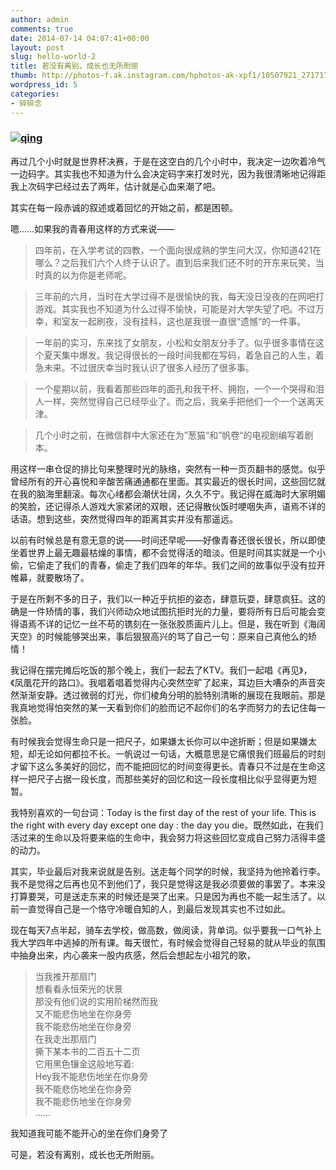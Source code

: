 ```yaml
---
author: admin
comments: true
date: 2014-07-14 04:07:41+00:00
layout: post
slug: hello-world-2
title: 若没有离别，成长也无所附丽
thumb: http://photos-f.ak.instagram.com/hphotos-ak-xpf1/10507921_271717916363813_504021287_n.jpg
wordpress_id: 5
categories:
- 碎碎念
---
```


### [![qing](http://photos-f.ak.instagram.com/hphotos-ak-xpf1/10507921_271717916363813_504021287_n.jpg)](http://photos-f.ak.instagram.com/hphotos-ak-xpf1/10507921_271717916363813_504021287_n.jpg)
再过几个小时就是世界杯决赛，于是在这空白的几个小时中，我决定一边吹着冷气一边码字。其实我也不知道为什么会决定码字来打发时光，因为我很清晰地记得距我上次码字已经过去了两年，估计就是心血来潮了吧。

其实在每一段赤诚的叙述或着回忆的开始之前，都是困顿。

嗯……如果我的青春用这样的方式来说——

>四年前，在入学考试的四教，一个面向很成熟的学生问大汉，你知道421在哪么？之后我们六个人终于认识了。直到后来我们还不时的开东来玩笑，当时真的以为你是老师呢。 

>三年前的六月，当时在大学过得不是很愉快的我，每天没日没夜的在网吧打游戏。其实我也不知道为什么过得不愉快，可能是对大学失望了吧。不过万幸，和室友一起刷夜，没有挂科，这也是我很一直很“遗憾“的一件事。 

>一年前的实习，东来找了女朋友，小松和女朋友分手了。似乎很多事情在这个夏天集中爆发。我记得很长的一段时间我都在写码，着急自己的人生，着急未来。不过很庆幸当时我认识了很多人经历了很多事。 

>一个星期以前，我看着那些四年的面孔和我干杯、拥抱，一个一个哭得和泪人一样，突然觉得自己已经毕业了。而之后，我亲手把他们一个一个送离天津。 

>几个小时之前，在微信群中大家还在为”葱猫“和”帆卷“的电视剧编写着剧本。 

用这样一串仓促的排比句来整理时光的脉络，突然有一种一页页翻书的感觉。似乎曾经所有的开心喜悦和辛酸苦痛通通都在里面。其实最近的很长时间，这些回忆就在我的脑海里翻滚。每次心绪都会潮伏壮阔，久久不宁。我记得在威海时大家明媚的笑脸，还记得杀人游戏大家紧闭的双眼，还记得散伙饭时哽咽失声，语焉不详的话语。想到这些，突然觉得四年的距离其实并没有那遥远。

以前有时候总是有意无意的说——时间还早呢——好像青春还很长很长，所以即使坐着世界上最无趣最枯燥的事情，都不会觉得活的暗淡。但是时间其实就是一个小偷，它偷走了我们的青春，偷走了我们四年的年华。我们之间的故事似乎没有拉开帷幕，就要散场了。

于是在所剩不多的日子，我们以一种近乎抗拒的姿态，肆意玩耍，肆意疯狂。这的确是一件矫情的事，我们兴师动众地试图抗拒时光的力量，要将所有日后可能会变得语焉不详的记忆一丝不苟的镌刻在一张张胶质画片儿上。但是，我在听到《海阔天空》的时候能够哭出来，事后狠狠高兴的骂了自己一句：原来自己真他么的矫情！

我记得在摆完摊后吃饭的那个晚上，我们一起去了KTV。我们一起唱《再见》，《凤凰花开的路口》。我唱着唱着觉得内心突然空旷了起来，耳边巨大嘈杂的声音突然渐渐安静。透过微弱的灯光，你们棱角分明的脸特别清晰的展现在我眼前。那是我真地觉得怕突然的某一天看到你们的脸而记不起你们的名字而努力的去记住每一张脸。

有时候我会觉得生命只是一把尺子，如果嫌太长你可以中途折断；但是如果嫌太短，却无论如何都拉不长。一帆说过一句话，大概意思是它痛恨我们班最后的时刻才留下这么多美好的回忆，而不能把回忆的时间变得更长。青春只不过是在生命这样一把尺子占据一段长度，而那些美好的回忆和这一段长度相比似乎显得更为短暂。

我特别喜欢的一句台词：Today is the first day of the rest of your life. This is the right with every day except one day : the day you die。既然如此，在我们活过来的生命以及将要来临的生命中，我会努力将这些回忆变成自己努力活得丰盛的动力。

其实，毕业最后对我来说就是告别。送走每个同学的时候，我坚持为他拎着行李。我不是觉得之后再也见不到他们了，我只是觉得这是我必须要做的事罢了。本来没打算要哭，可是送走东来的时候还是哭了出来。只是因为再也不能一起生活了。以前一直觉得自己是一个恪守冷暖自知的人，到最后发现其实也不过如此。

现在每天7点半起，骑车去学校，做高数，做阅读，背单词。似乎要我一口气补上我大学四年中逃掉的所有课。每天很忙，有时候会觉得自己轻易的就从毕业的氛围中抽身出来，内心袭来一股内疚感，然后会想起左小祖咒的歌，


> 当我推开那扇门  
> 想看看永恒荣光的状景  
> 那没有他们说的实用阶梯然而我  
> 又不能悲伤地坐在你身旁  
> 我不能悲伤地坐在你身旁  
> 在我走出那扇门  
> 撕下某本书的二百五十二页  
> 它用黑色镶金这般地写着:  
> Hey我不能悲伤地坐在你身旁  
> 我不能悲伤地坐在你身旁  
> 我不能悲伤地坐在你身旁  
> ……  

我知道我可能不能开心的坐在你们身旁了

可是，若没有离别，成长也无所附丽。
